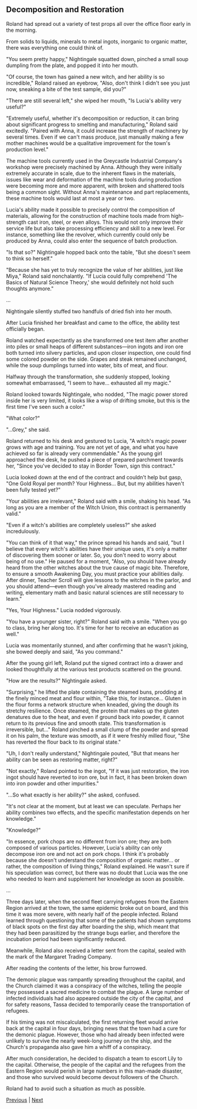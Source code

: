 ## Decomposition and Restoration
Roland had spread out a variety of test props all over the office floor early in the morning.

From solids to liquids, minerals to metal ingots, inorganic to organic matter, there was everything one could think of.

"You seem pretty happy," Nightingale squatted down, pinched a small soup dumpling from the plate, and popped it into her mouth.

"Of course, the town has gained a new witch, and her ability is so incredible," Roland raised an eyebrow, "Also, don't think I didn't see you just now, sneaking a bite of the test sample, did you?"

"There are still several left," she wiped her mouth, "Is Lucia's ability very useful?"

"Extremely useful, whether it's decomposition or reduction, it can bring about significant progress to smelting and manufacturing," Roland said excitedly. "Paired with Anna, it could increase the strength of machinery by several times. Even if we can't mass produce, just manually making a few mother machines would be a qualitative improvement for the town's production level."

The machine tools currently used in the Greycastle Industrial Company's workshop were precisely machined by Anna. Although they were initially extremely accurate in scale, due to the inherent flaws in the materials, issues like wear and deformation of the machine tools during production were becoming more and more apparent, with broken and shattered tools being a common sight. Without Anna's maintenance and part replacements, these machine tools would last at most a year or two.

Lucia's ability made it possible to precisely control the composition of materials, allowing for the construction of machine tools made from high-strength cast iron, steel, or even alloys. This would not only improve their service life but also take processing efficiency and skill to a new level. For instance, something like the revolver, which currently could only be produced by Anna, could also enter the sequence of batch production.

"Is that so?" Nightingale hopped back onto the table, "But she doesn't seem to think so herself."



"Because she has yet to truly recognize the value of her abilities, just like Miya," Roland said nonchalantly. "If Lucia could fully comprehend 'The Basics of Natural Science Theory,' she would definitely not hold such thoughts anymore."

...

Nightingale silently stuffed two handfuls of dried fish into her mouth.

After Lucia finished her breakfast and came to the office, the ability test officially began.

Roland watched expectantly as she transformed one test item after another into piles or small heaps of different substances—iron ingots and iron ore both turned into silvery particles, and upon closer inspection, one could find some colored powder on the side. Grapes and steak remained unchanged, while the soup dumplings turned into water, bits of meat, and flour.

Halfway through the transformation, she suddenly stopped, looking somewhat embarrassed, "I seem to have... exhausted all my magic."

Roland looked towards Nightingale, who nodded, "The magic power stored inside her is very limited, it looks like a wisp of drifting smoke, but this is the first time I've seen such a color."

"What color?"

"…Grey," she said.

Roland returned to his desk and gestured to Lucia, "A witch's magic power grows with age and training. You are not yet of age, and what you have achieved so far is already very commendable." As the young girl approached the desk, he pushed a piece of prepared parchment towards her, "Since you've decided to stay in Border Town, sign this contract."



Lucia looked down at the end of the contract and couldn't help but gasp, "One Gold Royal per month? Your Highness... But, but my abilities haven't been fully tested yet?"



"Your abilities are irrelevant," Roland said with a smile, shaking his head. "As long as you are a member of the Witch Union, this contract is permanently valid."



"Even if a witch's abilities are completely useless?" she asked incredulously.



"You can think of it that way," the prince spread his hands and said, "but I believe that every witch's abilities have their unique uses, it's only a matter of discovering them sooner or later. So, you don't need to worry about being of no use." He paused for a moment, "Also, you should have already heard from the other witches about the true cause of magic bite. Therefore, to ensure a smooth Awakening Day, you must practice your abilities daily. After dinner, Teacher Scroll will give lessons to the witches in the parlor, and you should attend—even though you've already mastered reading and writing, elementary math and basic natural sciences are still necessary to learn."



"Yes, Your Highness." Lucia nodded vigorously.



"You have a younger sister, right?" Roland said with a smile. "When you go to class, bring her along too. It's time for her to receive an education as well."



Lucia was momentarily stunned, and after confirming that he wasn't joking, she bowed deeply and said, "As you command."



After the young girl left, Roland put the signed contract into a drawer and looked thoughtfully at the various test products scattered on the ground.



"How are the results?" Nightingale asked.



"Surprising," he lifted the plate containing the steamed buns, prodding at the finely minced meat and flour within, "Take this, for instance... Gluten in the flour forms a network structure when kneaded, giving the dough its stretchy resilience. Once steamed, the protein that makes up the gluten denatures due to the heat, and even if ground back into powder, it cannot return to its previous fine and smooth state. This transformation is irreversible, but..." Roland pinched a small clump of the powder and spread it on his palm, the texture was smooth, as if it were freshly milled flour, "She has reverted the flour back to its original state."



"Uh, I don't really understand," Nightingale pouted, "But that means her ability can be seen as restoring matter, right?"



"Not exactly," Roland pointed to the ingot, "If it was just restoration, the iron ingot should have reverted to iron ore, but in fact, it has been broken down into iron powder and other impurities."



"…So what exactly is her ability?" she asked, confused.



"It's not clear at the moment, but at least we can speculate. Perhaps her ability combines two effects, and the specific manifestation depends on her knowledge."



"Knowledge?"



"In essence, pork chops are no different from iron ore; they are both composed of various particles. However, Lucia's ability can only decompose iron ore and not act on pork chops. I think it's probably because she doesn't understand the composition of organic matter... or rather, the composition of living things," Roland explained. He wasn't sure if his speculation was correct, but there was no doubt that Lucia was the one who needed to learn and supplement her knowledge as soon as possible.



...

Three days later, when the second fleet carrying refugees from the Eastern Region arrived at the town, the same epidemic broke out on board, and this time it was more severe, with nearly half of the people infected. Roland learned through questioning that some of the patients had shown symptoms of black spots on the first day after boarding the ship, which meant that they had been parasitized by the strange bugs earlier, and therefore the incubation period had been significantly reduced.



Meanwhile, Roland also received a letter sent from the capital, sealed with the mark of the Margaret Trading Company.



After reading the contents of the letter, his brow furrowed.



The demonic plague was rampantly spreading throughout the capital, and the Church claimed it was a conspiracy of the witches, telling the people they possessed a sacred medicine to combat the plague. A large number of infected individuals had also appeared outside the city of the capital, and for safety reasons, Tassa decided to temporarily cease the transportation of refugees.



If his timing was not miscalculated, the first returning fleet would arrive back at the capital in four days, bringing news that the town had a cure for the demonic plague. However, those who had already been infected were unlikely to survive the nearly week-long journey on the ship, and the Church's propaganda also gave him a whiff of a conspiracy.



After much consideration, he decided to dispatch a team to escort Lily to the capital. Otherwise, the people of the capital and the refugees from the Eastern Region would perish in large numbers in this man-made disaster, and those who survived would become devout followers of the Church.



Roland had to avoid such a situation as much as possible.





[Previous](CH0219.md) | [Next](CH0221.md)
